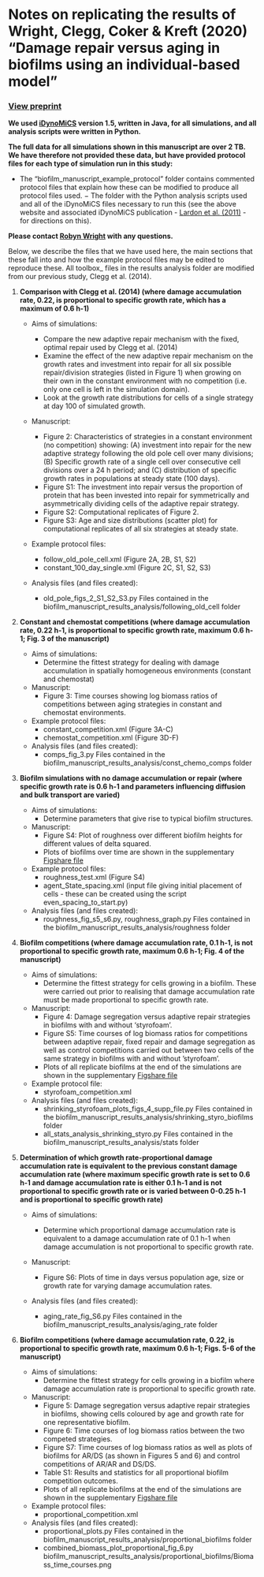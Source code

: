 # Notes on replicating the results of Wright, Clegg, Coker & Kreft (2020) “Damage repair versus aging in biofilms using an individual-based model”
### [View preprint](https://doi.org/10.1101/2020.01.08.899740)

**We used [iDynoMiCS](https://www.birmingham.ac.uk/generic/idynomics/index.aspx) version 1.5, written in Java, for all simulations, and all analysis scripts were written in Python.**

**The full data for all simulations shown in this manuscript are over 2 TB. We have therefore not provided these data, but have provided protocol files for each type of simulation run in this study:**

- The “biofilm_manuscript_example_protocol” folder contains commented protocol files that explain how these can be modified to produce all protocol files used.
− The folder with the Python analysis scripts used and all of the iDynoMiCS files necessary to run this (see the above website and associated iDynoMiCS publication - [Lardon et al. (2011)](https://doi.org/10.1111/j.1462-2920.2011.02414.x) - for directions on this).

**Please contact [Robyn Wright](mailto:robyn.wright@dal.ca) with any questions.**

Below, we describe the files that we have used here, the main sections that these fall into and how the example protocol files may be edited to reproduce these. All toolbox_ files in the results analysis folder are modified from our previous study, Clegg et al. (2014).

1. **Comparison with Clegg et al. (2014) (where damage accumulation rate, 0.22, is proportional to specific growth rate, which has a maximum of 0.6 h-1)**
	- Aims of simulations:
		- Compare the new adaptive repair mechanism with the fixed, optimal repair used by Clegg et al. (2014)
		- Examine the effect of the new adaptive repair mechanism on the growth rates and investment into repair for all six possible repair/division strategies (listed in Figure 1) when growing on their own in the constant environment with no competition (i.e. only one cell is left in the simulation domain).
		- Look at the growth rate distributions for cells of a single strategy at day 100 of simulated growth.
	- Manuscript:
		- Figure 2: Characteristics of strategies in a constant environment (no competition) showing: (A) investment into repair for the new 
		  adaptive strategy following the old pole cell over many divisions; (B) Specific growth rate of a single cell over consecutive cell divisions 
		  over a 24 h period; and (C) distribution of specific growth rates in populations at steady state (100 days). 
		- Figure S1: The investment into repair versus the proportion of protein that has been invested into repair for symmetrically and 
		  asymmetrically dividing cells of the adaptive repair strategy.
		- Figure S2: Computational replicates of Figure 2. 
		- Figure S3: Age and size distributions (scatter plot) for computational replicates of all six strategies at steady state. 
	- Example protocol files: 
		- follow_old_pole_cell.xml (Figure 2A, 2B, S1, S2)
		- constant_100_day_single.xml (Figure 2C, S1, S2, S3)

	- Analysis files (and files created):
		- old_pole_figs_2_S1_S2_S3.py
		  Files contained in the biofilm_manuscript_results_analysis/following_old_cell folder

2. **Constant and chemostat competitions (where damage accumulation rate, 0.22 h-1, is proportional to specific growth rate, maximum 0.6 h-1; Fig. 3 of the manuscript)**
	- Aims of simulations:
		- Determine the fittest strategy for dealing with damage accumulation in spatially homogeneous environments (constant and chemostat)
	- Manuscript:
		- Figure 3: Time courses showing log biomass ratios of competitions between aging strategies in constant and chemostat environments.
	- Example protocol files: 
		- constant_competition.xml (Figure 3A-C)
		- chemostat_competition.xml (Figure 3D-F)
	- Analysis files (and files created):
		- comps_fig_3.py
		  Files contained in the biofilm_manuscript_results_analysis/const_chemo_comps folder

3. **Biofilm simulations with no damage accumulation or repair (where specific growth rate is 0.6 h-1 and parameters influencing diffusion and bulk transport are varied)**
	- Aims of simulations:
		- Determine parameters that give rise to typical biofilm structures. 
	- Manuscript:
		- Figure S4: Plot of roughness over different biofilm heights for different values of delta squared. 
		- Plots of biofilms over time are shown in the supplementary [Figshare file](https://figshare.com/articles/Damage_repair_versus_aging_in_biofilms-File_S1_pdf/11520534/1)
	- Example protocol files:
		- roughness_test.xml (Figure S4)
		- agent_State_spacing.xml (input file giving initial placement of cells - these can be created using the script even_spacing_to_start.py)
	- Analysis files (and files created):
		- roughness_fig_s5_s6.py, roughness_graph.py
		  Files contained in the biofilm_manuscript_results_analysis/roughness folder

4. **Biofilm competitions (where damage accumulation rate, 0.1 h-1, is not proportional to specific growth rate, maximum 0.6 h-1; Fig. 4 of the manuscript)**
	- Aims of simulations:
		- Determine the fittest strategy for cells growing in a biofilm. These were carried out prior to realising that damage accumulation rate must be 
		  made proportional to specific growth rate. 
	- Manuscript:
		- Figure 4: Damage segregation versus adaptive repair strategies in biofilms with and without ‘styrofoam’.
		- Figure S5: Time courses of log biomass ratios for competitions between adaptive repair, fixed repair and damage segregation as well as 
		  control competitions carried out between two cells of the same strategy in biofilms with and without ’styrofoam’. 
		- Plots of all replicate biofilms at the end of the simulations are shown in the supplementary [Figshare file](https://figshare.com/articles/Damage_repair_versus_aging_in_biofilms-File_S1_pdf/11520534/1)
	- Example protocol file: 
		- styrofoam_competition.xml
	- Analysis files (and files created):
		- shrinking_styrofoam_plots_figs_4_supp_file.py
		  Files contained in the biofilm_manuscript_results_analysis/shrinking_styro_biofilms folder
		- all_stats_analysis_shrinking_styro.py
		  Files contained in the biofilm_manuscript_results_analysis/stats folder

5. **Determination of which growth rate-proportional damage accumulation rate is equivalent to the previous constant damage accumulation rate (where maximum specific growth rate is set to 0.6 h-1 and damage accumulation rate is either 0.1 h-1 and is not proportional to specific growth rate or is varied between 0-0.25 h-1 and is proportional to specific growth rate)**
	- Aims of simulations:
		- Determine which proportional damage accumulation rate is equivalent to a damage accumulation rate of 0.1 h-1 when damage accumulation 
		  is not proportional to specific growth rate.
	- Manuscript:
		- Figure S6: Plots of time in days versus population age, size or growth rate for varying damage accumulation rates.

	- Analysis files (and files created):
		- aging_rate_fig_S6.py
		  Files contained in the biofilm_manuscript_results_analysis/aging_rate folder

6. **Biofilm competitions (where damage accumulation rate, 0.22, is proportional to specific growth rate, maximum 0.6 h-1; Figs. 5-6 of the manuscript)**
	- Aims of simulations:
		- Determine the fittest strategy for cells growing in a biofilm where damage accumulation rate is proportional to specific growth rate.
	- Manuscript:
		- Figure 5: Damage segregation versus adaptive repair strategies in biofilms, showing cells coloured by age and growth rate for one 
		  representative biofilm. 
		- Figure 6: Time courses of log biomass ratios between the two competed strategies.
		- Figure S7: Time courses of log biomass ratios as well as plots of biofilms for AR/DS (as shown in Figures 5 and 6) and control competitions 
		  of AR/AR and DS/DS.
		- Table S1: Results and statistics for all proportional biofilm competition outcomes.
		- Plots of all replicate biofilms at the end of the simulations are shown in the supplementary [Figshare file](https://figshare.com/articles/Damage_repair_versus_aging_in_biofilms-File_S1_pdf/11520534/1)
	- Example protocol files: 
		- proportional_competition.xml
	- Analysis files (and files created):
		- proportional_plots.py
		  Files contained in the biofilm_manuscript_results_analysis/proportional_biofilms folder
		- combined_biomass_plot_proportional_fig_6.py
		  biofilm_manuscript_results_analysis/proportional_biofilms/Biomass_time_courses.png
